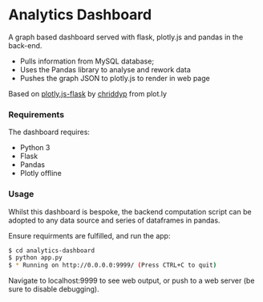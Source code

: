 # Analytics Dashboard

A graph based dashboard served with flask, plotly.js and pandas in the back-end.

  - Pulls information from MySQL database;
  - Uses the Pandas library to analyse and rework data
  - Pushes the graph JSON to plotly.js to render in web page

Based on [plotly.js-flask](https://github.com/plotly/plotlyjs-flask-example) by [chriddyp](https://github.com/chriddyp) from plot.ly

### Requirements
The dashboard requires:
* Python 3
* Flask
* Pandas
* Plotly offline

### Usage

Whilst this dashboard is bespoke, the backend computation script can be adopted to any data source and series of dataframes in pandas.

Ensure requirments are fulfilled, and run the app:
```sh
$ cd analytics-dashboard
$ python app.py
$ * Running on http://0.0.0.0:9999/ (Press CTRL+C to quit)
```
Navigate to localhost:9999 to see web output, or push to a web server (be sure to disable debugging).

